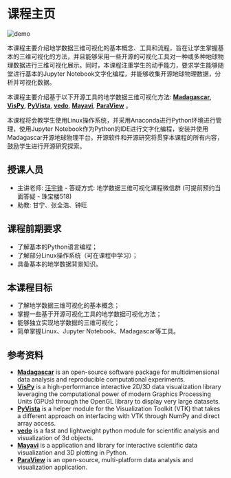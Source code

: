 # 课程主页
![demo](./课程笔记/figs/demo.gif)

本课程主要介绍地学数据三维可视化的基本概念、工具和流程，旨在让学生掌握基本的三维可视化的方法，并且能够采用一些开源的可视化工具对一种或多种地球物理数据进行三维可视化展示。同时，本课程注重学生的动手能力，要求学生能够随堂进行基本的Jupyter Notebook文字化编程，并能够收集开源地球物理数据，分析并可视化数据。

本课程主要介绍基于以下开源工具的地学数据三维可视化方法: [**Madagascar**](https://reproducibility.org/wiki/Main_Page), [**VisPy**](https://vispy.org/), [**PyVista**](https://docs.pyvista.org/), [**vedo**](https://vedo.embl.es/#refs), [**Mayavi**](https://docs.enthought.com/mayavi/mayavi/), [**ParaView**](https://www.paraview.org/) 。

本课程将会教学生使用Linux操作系统，并采用Anaconda进行Python环境进行管理，使用Jupyter Notebook作为Python的IDE进行文字化编程，安装并使用Madagascar开源地球物理平台。开源软件和开源研究将贯穿本课程的所有内容，鼓励学生进行开源研究探索。

## 授课人员

- 主讲老师: [汪宇锋](http://grzy.cug.edu.cn/wangyufeng) - 答疑方式: 地学数据三维可视化课程微信群 (可提前预约当面答疑 - 珠宝楼518)
- 助教: 甘宁、张全浩、钟旺

## 课程前期要求

- 了解基本的Python语言编程；
- 了解部分Linux操作系统（可在课程中学习）；
- 具备基本的地学数据背景知识。

## 本课程目标

- 了解地学数据三维可视化的基本概念；
- 掌握一些基于开源可视化工具的地学数据可视化方法；
- 能够独立实现地学数据的三维可视化；
- 简单掌握Linux、Jupyter Notebook、Madagascar等工具。

## 参考资料

- [**Madagascar**](https://reproducibility.org/wiki/Main_Page) is an open-source software package for multidimensional data analysis and reproducible computational experiments.
- [**VisPy**](https://vispy.org/) is a high-performance interactive 2D/3D data visualization library leveraging the computational power of modern Graphics Processing Units (GPUs) through the OpenGL library to display very large datasets.
- [**PyVista**](https://docs.pyvista.org/) is a helper module for the Visualization Toolkit (VTK) that takes a different approach on interfacing with VTK through NumPy and direct array access.
- [**vedo**](https://vedo.embl.es/#refs) is a fast and lightweight python module for scientific analysis and visualization of 3d objects.   
- [**Mayavi**](https://docs.enthought.com/mayavi/mayavi/) is a application and library for interactive scientific data visualization and 3D plotting in Python.
- [**ParaView**](https://www.paraview.org/) is an open-source, multi-platform data analysis and visualization application.
